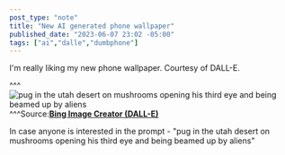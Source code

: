```yaml
---
post_type: "note" 
title: "New AI generated phone wallpaper"
published_date: "2023-06-07 23:02 -05:00"
tags: ["ai","dalle","dumbphone"]
---
```


I'm really liking my new phone wallpaper. Courtesy of DALL-E. 

^^^
![pug in the utah desert on mushrooms opening his third eye and being beamed up by aliens](http://cdn.lqdev.tech/files/images/bing-ai-pug-wallpaper.jpg)
^^^Source:[**Bing Image Creator (DALL-E)**](https://bing.com/create)

In case anyone is interested in the prompt - "pug in the utah desert on mushrooms opening his third eye and being beamed up by aliens"